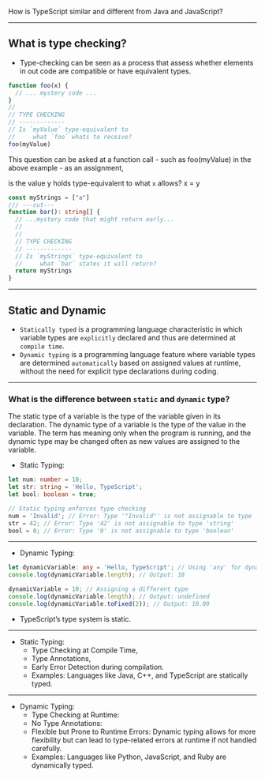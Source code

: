 How is TypeScript similar and different from Java and JavaScript?

- - - - - 

## What is type checking?

 - Type-checking can be seen as a process that assess whether elements in out code are compatible or have equivalent types.

```ts
function foo(x) {
  // ... mystery code ...
}
//
// TYPE CHECKING
// -------------
// Is `myValue` type-equivalent to
//     what `foo` whats to receive?
foo(myValue)
```

This question can be asked at a function call - such as foo(myValue) in the above example - as an assignment,

is the value y holds type-equivalent to what `x` allows?
x = y

```ts
const myStrings = ["a"]
/// ---cut---
function bar(): string[] {
  // ...mystery code that might return early...
  //
  //
  // TYPE CHECKING
  // -------------
  // Is `myStrings` type-equivalent to
  //     what `bar` states it will return?
  return myStrings
}
```

- - - - - 

## Static and Dynamic 
- `Statically typed` is a programming language characteristic in which variable types are `explicitly` declared and thus are determined at `compile time`.
- `Dynamic typing` is a programming language feature where variable types are determined `automatically` based on assigned values at runtime, without the need for explicit type declarations during coding.

- - - - -

### What is the difference between `static` and `dynamic` type?
The static type of a variable is the type of the variable given in its declaration. The dynamic type of a variable is the type of the value in the variable. The term has meaning only when the program is running, and the dynamic type may be changed often as new values are assigned to the variable.

- Static Typing:

```ts
let num: number = 10;
let str: string = 'Hello, TypeScript';
let bool: boolean = true;

// Static typing enforces type checking
num = 'Invalid'; // Error: Type '"Invalid"' is not assignable to type 'number'
str = 42; // Error: Type '42' is not assignable to type 'string'
bool = 0; // Error: Type '0' is not assignable to type 'boolean'
 ```

- - - - - 

- Dynamic Typing:

```ts
let dynamicVariable: any = 'Hello, TypeScript'; // Using 'any' for dynamic typing
console.log(dynamicVariable.length); // Output: 18

dynamicVariable = 10; // Assigning a different type
console.log(dynamicVariable.length); // Output: undefined
console.log(dynamicVariable.toFixed(2)); // Output: 10.00

```

- TypeScript’s type system is static.


- - - - - 

- Static Typing:
  - Type Checking at Compile Time,
  - Type Annotations,
  - Early Error Detection during compilation.
  - Examples: Languages like Java, C++, and TypeScript are statically typed.
- - - - - 
- Dynamic Typing:
  - Type Checking at Runtime:
  - No Type Annotations:
  - Flexible but Prone to Runtime Errors: Dynamic typing allows for more flexibility but can lead to type-related errors at runtime if not handled carefully.
  - Examples: Languages like Python, JavaScript, and Ruby are dynamically typed.

